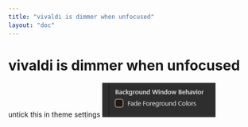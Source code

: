 ```yaml
---
title: "vivaldi is dimmer when unfocused"
layout: "doc"
---
```

# vivaldi is dimmer when unfocused
untick this in theme settings
![](/vivaldi_is_dimmer.png)